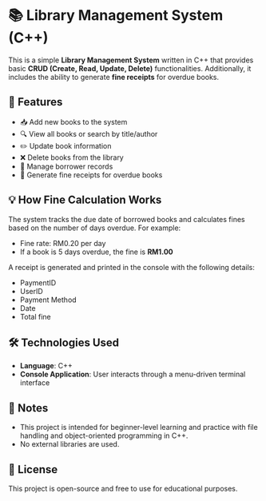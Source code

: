 # 📚 Library Management System (C++)

This is a simple **Library Management System** written in C++ that provides basic **CRUD (Create, Read, Update, Delete)** functionalities. Additionally, it includes the ability to generate **fine receipts** for overdue books.

## 🧩 Features

- 📥 Add new books to the system
- 🔍 View all books or search by title/author
- ✏️ Update book information
- ❌ Delete books from the library
- 👤 Manage borrower records
- 📄 Generate fine receipts for overdue books

## 💡 How Fine Calculation Works

The system tracks the due date of borrowed books and calculates fines based on the number of days overdue. For example:
- Fine rate: RM0.20 per day
- If a book is 5 days overdue, the fine is **RM1.00**

A receipt is generated and printed in the console with the following details:
- PaymentID
- UserID
- Payment Method
- Date
- Total fine

## 🛠 Technologies Used

- **Language**: C++
- **Console Application**: User interacts through a menu-driven terminal interface

## 📝 Notes

- This project is intended for beginner-level learning and practice with file handling and object-oriented programming in C++.
- No external libraries are used.

## 📄 License

This project is open-source and free to use for educational purposes.
